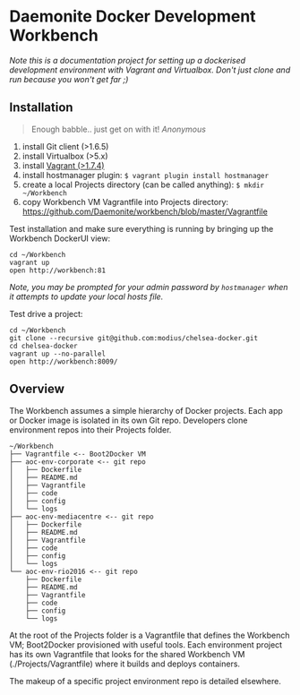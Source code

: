 # Daemonite Docker Development Workbench

_Note this is a documentation project for setting up a dockerised development environment with Vagrant and Virtualbox.  Don't just clone and run because you won't get far ;)_

## Installation

> Enough babble.. just get on with it!
> _Anonymous_

1. install Git client (>1.6.5)
2. install Virtualbox (>5.x)
3. install [Vagrant (>1.7.4)](https://www.vagrantup.com/downloads.html)
4. install hostmanager plugin: `$ vagrant plugin install hostmanager`
5. create a local Projects directory (can be called anything): `$ mkdir ~/Workbench`
6. copy Workbench VM Vagrantfile into Projects directory: https://github.com/Daemonite/workbench/blob/master/Vagrantfile

Test installation and make sure everything is running by bringing up the Workbench DockerUI view:
```
cd ~/Workbench
vagrant up
open http://workbench:81
```

_Note, you may be prompted for your admin password by `hostmanager` when it attempts to update your local hosts file._

Test drive a project:
```
cd ~/Workbench
git clone --recursive git@github.com:modius/chelsea-docker.git
cd chelsea-docker
vagrant up --no-parallel
open http://workbench:8009/
```

## Overview

The Workbench assumes a simple hierarchy of Docker projects.  Each app or Docker image is isolated in its own Git repo.  Developers clone environment repos into their Projects folder.

```
~/Workbench
├── Vagrantfile <-- Boot2Docker VM
├── aoc-env-corporate <-- git repo
│   ├── Dockerfile
│   ├── README.md
│   ├── Vagrantfile
│   ├── code
│   ├── config
│   └── logs
├── aoc-env-mediacentre <-- git repo
│   ├── Dockerfile
│   ├── README.md
│   ├── Vagrantfile
│   ├── code
│   ├── config
│   └── logs
└── aoc-env-rio2016 <-- git repo
    ├── Dockerfile
    ├── README.md
    ├── Vagrantfile
    ├── code
    ├── config
    └── logs
```

At the root of the Projects folder is a Vagrantfile that defines the Workbench VM; Boot2Docker provisioned with useful tools.  Each environment project has its own Vagrantfile that looks for the shared Workbench VM (./Projects/Vagrantfile) where it builds and deploys containers.

The makeup of a specific project environment repo is detailed elsewhere.

